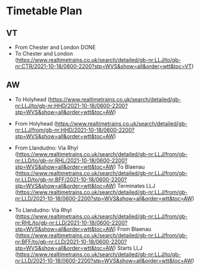 # Timetable Plan
## VT
- From Chester and London DONE
- To Chester and London (https://www.realtimetrains.co.uk/search/detailed/gb-nr:LLJ/to/gb-nr:CTR/2021-10-18/0600-2200?stp=WVS&show=all&order=wtt&toc=VT)

## AW
- To Holyhead (https://www.realtimetrains.co.uk/search/detailed/gb-nr:LLJ/to/gb-nr:HHD/2021-10-18/0600-2200?stp=WVS&show=all&order=wtt&toc=AW)
- From Holyhead (https://www.realtimetrains.co.uk/search/detailed/gb-nr:LLJ/from/gb-nr:HHD/2021-10-18/0600-2200?stp=WVS&show=all&order=wtt&toc=AW)

- From Llandudno:
Via Rhyl (https://www.realtimetrains.co.uk/search/detailed/gb-nr:LLJ/from/gb-nr:LLD/to/gb-nr:RHL/2021-10-18/0600-2200?stp=WVS&show=all&order=wtt&toc=AW)
To Blaenau (https://www.realtimetrains.co.uk/search/detailed/gb-nr:LLJ/from/gb-nr:LLD/to/gb-nr:BFF/2021-10-18/0600-2200?stp=WVS&show=all&order=wtt&toc=AW)
Terminates LLJ (https://www.realtimetrains.co.uk/search/detailed/gb-nr:LLJ/from/gb-nr:LLD/2021-10-18/0600-2200?stp=WVS&show=all&order=wtt&toc=AW)

- To Llandudno:
Via Rhyl (https://www.realtimetrains.co.uk/search/detailed/gb-nr:LLJ/from/gb-nr:RHL/to/gb-nr:LLD/2021-10-18/0600-2200?stp=WVS&show=all&order=wtt&toc=AW)
From Blaenau (https://www.realtimetrains.co.uk/search/detailed/gb-nr:LLJ/from/gb-nr:BFF/to/gb-nr:LLD/2021-10-18/0600-2200?stp=WVS&show=all&order=wtt&toc=AW)
Starts LLJ (https://www.realtimetrains.co.uk/search/detailed/gb-nr:LLJ/to/gb-nr:LLD/2021-10-18/0600-2200?stp=WVS&show=all&order=wtt&toc=AW)
